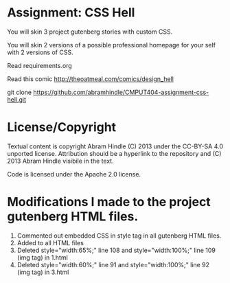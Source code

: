 Assignment: CSS Hell
====================

You will skin 3 project gutenberg stories with custom CSS.

You will skin 2 versions of a possible professional homepage for your
self with 2 versions of CSS.

Read requirements.org

Read this comic http://theoatmeal.com/comics/design_hell

git clone https://github.com/abramhindle/CMPUT404-assignment-css-hell.git



License/Copyright
=================

Textual content is copyright Abram Hindle (C) 2013 under the CC-BY-SA
4.0 unported license. Attribution should be a hyperlink to the
repository and (C) 2013 Abram Hindle visibile in the text.

Code is licensed under the Apache 2.0 license.


Modifications I made to the project gutenberg HTML files.
====================

1. Commented out embedded CSS in style tag in all gutenberg HTML files.
2. Added <link rel="stylesheet" href="style.css" /> to all HTML files
3. Deleted style="width:65%;" line 108 and style="width:100%;" line 109 (img tag) in 1.html
4. Deleted style="width:60%;" line 91 and style="width:100%;" line 92 (img tag) in 3.html

